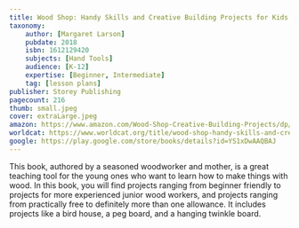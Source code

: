 ```yaml
---
title: Wood Shop: Handy Skills and Creative Building Projects for Kids
taxonomy:
	author: [Margaret Larson]
	pubdate: 2018
	isbn: 1612129420
	subjects: [Hand Tools]
	audience: [K-12]
	expertise: [Beginner, Intermediate]
	tag: [lesson plans]
publisher: Storey Publishing
pagecount: 216
thumb: small.jpeg
cover: extraLarge.jpeg
amazon: https://www.amazon.com/Wood-Shop-Creative-Building-Projects/dp/1612129420/ref=sr_1_1?keywords=Wood+shop+%3A+handy+skills+and+creative+building+projects+for+kids&qid=1575757906&sr=8-1
worldcat: https://www.worldcat.org/title/wood-shop-handy-skills-and-creative-building-projects-for-kids/oclc/1037884809&referer=brief_results
google: https://play.google.com/store/books/details?id=YS1xDwAAQBAJ
---
```

This book, authored by a seasoned woodworker and mother, is a great teaching tool for the young ones who want to learn how to make things with wood.  In this book, you will find projects ranging from beginner friendly to projects for more experienced junior wood workers, and projects ranging from practically free to definitely more than one allowance.  It includes projects like a bird house, a peg board, and a hanging twinkle board.